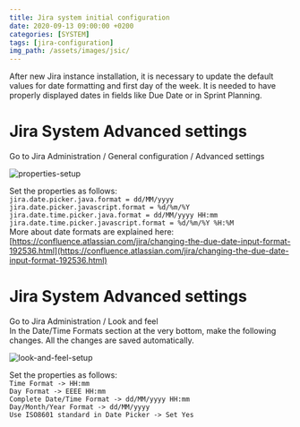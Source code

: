 ```yaml
---
title: Jira system initial configuration
date: 2020-09-13 09:00:00 +0200
categories: [SYSTEM]
tags: [jira-configuration]
img_path: /assets/images/jsic/
---
```

After new Jira instance installation, it is necessary to update the default values for date formatting and first day of the week. It is needed to have properly displayed dates in fields like Due Date or in Sprint Planning.  

# Jira System Advanced settings  
Go to Jira Administration / General configuration / Advanced settings  

![properties-setup](jsic01.png)  

Set the properties as follows:  
`jira.date.picker.java.format = dd/MM/yyyy`  
`jira.date.picker.javascript.format = %d/%m/%Y`  
`jira.date.time.picker.java.format = dd/MM/yyyy HH:mm`  
`jira.date.time.picker.javascript.format = %d/%m/%Y %H:%M`  
More about date formats are explained here:  
[https://confluence.atlassian.com/jira/changing-the-due-date-input-format-192536.html](https://confluence.atlassian.com/jira/changing-the-due-date-input-format-192536.html)

# Jira System Advanced settings  
Go to Jira Administration / Look and feel  
In the Date/Time Formats section at the very bottom, make the following changes. All the changes are saved automatically.  

![look-and-feel-setup](jsic02.png)  

Set the properties as follows:  
`Time Format -> HH:mm`  
`Day Format -> EEEE HH:mm`  
`Complete Date/Time Format -> dd/MM/yyyy HH:mm`  
`Day/Month/Year Format -> dd/MM/yyyy`  
`Use ISO8601 standard in Date Picker -> Set Yes`
